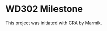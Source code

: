 # WD302 Milestone

This project was initiated with [CRA](https://github.com/facebook/create-react-app) by Marmik.

